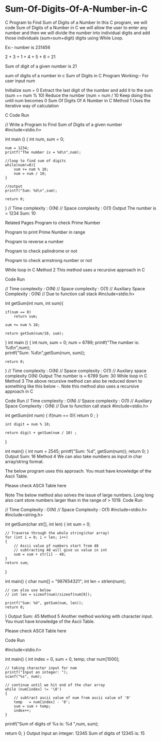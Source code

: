 # Sum-Of-Digits-Of-A-Number-in-C

C Program to Find Sum of Digits of a Number 
In this C program, we will code Sum of Digits of a Number in C we will allow the user to enter any number and then we will divide the number into individual digits and add those individuals (sum=sum+digit) digits using While Loop.

Ex:-  number is 231456

 2 + 3 + 1 + 4 + 5 + 6 = 21

Sum of digit of a given number is 21

sum of digits of a number in c
Sum of Digits in C Program
Working:-
For user input num

Initialize sum = 0
Extract the last digit of the number and add it to the sum (sum += num % 10)
 Reduce the number  (num = num / 10
Keep doing this until num becomes 0
Sum Of Digits Of A Number in C
Method 1
Uses the iterative way of calculation

C Code
Run

// Write a Program to Find Sum of Digits of a given number
#include<stdio.h>

int main ()
{
    int num, sum = 0;
 
    num = 1234;
    printf("The number is = %d\n",num);

    //loop to find sum of digits
    while(num!=0){
        sum += num % 10;
        num = num / 10;
    }
 
    //output
    printf("Sum: %d\n",sum);
 
    return 0;

}
// Time complexity : O(N)
// Space complexity : O(1)
Output
The number is = 1234
Sum: 10

Related Pages
Program to check Prime Number

Program to print Prime Number in range

Program to reverse a number

Program to check palindrome or not

Program to check armstrong number or not

While loop in C
Method 2
This method uses a recursive approach in C

Code
Run

// Time complexity : O(N)
// Space complexity : O(1)
// Auxiliary Space Complexity : O(N)
// Due to function call stack
#include<stdio.h>

int getSum(int num, int sum){
    
    if(num == 0)
        return sum;

    sum += num % 10;

    return getSum(num/10, sum);
}
int main ()
{
    int num, sum = 0;
    num = 6789;
    printf("The number is: %d\n",num);   
    printf("Sum: %d\n",getSum(num, sum));
 
    return 0;

}
// Time complexity : O(N)
// Space complexity : O(1)
// Auxilary space complexity O(N)
Output
The number is = 6789
Sum: 30
While loop in C
Method 3
The above recursive method can also be reduced down to something like this below -. Note this method also uses a recursive approach in C

Code
Run
// Time complexity : O(N)
// Space complexity : O(1)
// Auxiliary Space Complexity : O(N)
// Due to function call stack
#include<stdio.h>
 
int getSum(int num)
{
    if(num == 0){
        return 0 ;
    }
    
    int digit = num % 10;
    
    return digit + getSum(num / 10) ;
}
 
int main()
{
    int num = 2545;
    printf("Sum: %d", getSum(num));
    return 0;
}
Output
Sum: 16
Method 4
We can also take numbers as input in char array/string format.

The below program uses this approach. You must have knowledge of the Ascii Table.

Please check ASCII Table here

Note
The below method also solves the issue of large numbers. Long long also cant store numbers larger than in the range of > 1019.
Code
Run

// Time Complexity : O(N)
// Space Complexity : O(1)
#include<stdio.h>
#include<string.h>

int getSum(char str[], int len)
{
    int sum = 0;
 
    // Traverse through the whole string(char array)
    for (int i = 0; i < len; i++) 
    {
        // Ascii value pf numbers start from 48
        // subtracting 48 will give us value in int
        sum = sum + str[i] - 48;
    }
    return sum;
}
 
int main()
{
    char num[] = "987654321";
    int len = strlen(num);
    
    // can also use below
    // int len = sizeof(num)/sizeof(num[0]);
    
    printf("Sum: %d", getSum(num, len));
    return 0;
}
Output
Sum: 45
Method 5
Another method working with character input. You must have knowledge of the Ascii Table.

Please check ASCII Table here

Code
Run

#include<stdio.h> 
 
int main()
{
    int index = 0, sum = 0, temp;
    char num[1000];
   
    // taking character input for num
    printf("Input an integer: ");
    scanf("%s", num);
 
    // continue until we hit end of the char array 
    while (num[index] != '\0') 
    {
        // subtract ascii value of num from ascii value of '0'
        temp   = num[index] - '0';
        sum = sum + temp;
        index++;
    }
 
   printf("Sum of digits of %s is: %d ",num, sum);
 
   return 0;
}
Output
Input an integer: 12345
Sum of digits of 12345 is: 15 
